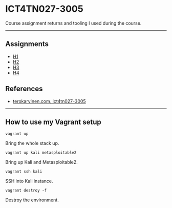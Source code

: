 # ICT4TN027-3005

Course assignment returns and tooling I used during the course.

---

## Assignments

- [H1](./h1/)
- [H2](./h2/)
- [H3](./h3/)
- [H4](./h4/)

## References

* [terokarvinen.com, ict4tn027-3005](https://terokarvinen.com/2021/hakkerointi-kurssi-tunkeutumistestaus-ict4tn027-3005/)

---

## How to use my Vagrant setup

    vagrant up

Bring the whole stack up.

    vagrant up kali metasploitable2

Bring up Kali and Metasploitable2.

    vagrant ssh kali

SSH into Kali instance.

    vagrant destroy -f

Destroy the environment.
